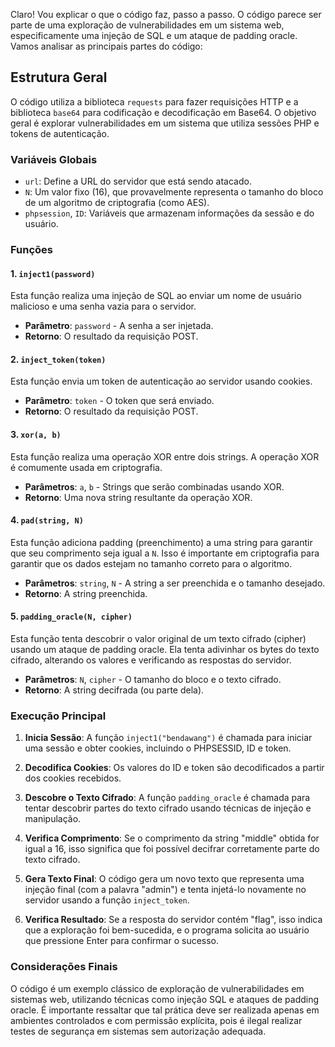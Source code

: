 Claro! Vou explicar o que o código faz, passo a passo. O código parece ser parte de uma exploração de vulnerabilidades em um sistema web, especificamente uma injeção de SQL e um ataque de padding oracle. Vamos analisar as principais partes do código:

## Estrutura Geral

O código utiliza a biblioteca `requests` para fazer requisições HTTP e a biblioteca `base64` para codificação e decodificação em Base64. O objetivo geral é explorar vulnerabilidades em um sistema que utiliza sessões PHP e tokens de autenticação.

### Variáveis Globais

- `url`: Define a URL do servidor que está sendo atacado.
- `N`: Um valor fixo (16), que provavelmente representa o tamanho do bloco de um algoritmo de criptografia (como AES).
- `phpsession`, `ID`: Variáveis que armazenam informações da sessão e do usuário.

### Funções

#### 1. `inject1(password)`

Esta função realiza uma injeção de SQL ao enviar um nome de usuário malicioso e uma senha vazia para o servidor.

- **Parâmetro**: `password` - A senha a ser injetada.
- **Retorno**: O resultado da requisição POST.

#### 2. `inject_token(token)`

Esta função envia um token de autenticação ao servidor usando cookies.

- **Parâmetro**: `token` - O token que será enviado.
- **Retorno**: O resultado da requisição POST.

#### 3. `xor(a, b)`

Esta função realiza uma operação XOR entre dois strings. A operação XOR é comumente usada em criptografia.

- **Parâmetros**: `a`, `b` - Strings que serão combinadas usando XOR.
- **Retorno**: Uma nova string resultante da operação XOR.

#### 4. `pad(string, N)`

Esta função adiciona padding (preenchimento) a uma string para garantir que seu comprimento seja igual a `N`. Isso é importante em criptografia para garantir que os dados estejam no tamanho correto para o algoritmo.

- **Parâmetros**: `string`, `N` - A string a ser preenchida e o tamanho desejado.
- **Retorno**: A string preenchida.

#### 5. `padding_oracle(N, cipher)`

Esta função tenta descobrir o valor original de um texto cifrado (cipher) usando um ataque de padding oracle. Ela tenta adivinhar os bytes do texto cifrado, alterando os valores e verificando as respostas do servidor.

- **Parâmetros**: `N`, `cipher` - O tamanho do bloco e o texto cifrado.
- **Retorno**: A string decifrada (ou parte dela).

### Execução Principal

1. **Inicia Sessão**: A função `inject1("bendawang")` é chamada para iniciar uma sessão e obter cookies, incluindo o PHPSESSID, ID e token.

2. **Decodifica Cookies**: Os valores do ID e token são decodificados a partir dos cookies recebidos.

3. **Descobre o Texto Cifrado**: A função `padding_oracle` é chamada para tentar descobrir partes do texto cifrado usando técnicas de injeção e manipulação.

4. **Verifica Comprimento**: Se o comprimento da string "middle" obtida for igual a 16, isso significa que foi possível decifrar corretamente parte do texto cifrado.

5. **Gera Texto Final**: O código gera um novo texto que representa uma injeção final (com a palavra "admin") e tenta injetá-lo novamente no servidor usando a função `inject_token`.

6. **Verifica Resultado**: Se a resposta do servidor contém "flag", isso indica que a exploração foi bem-sucedida, e o programa solicita ao usuário que pressione Enter para confirmar o sucesso.

### Considerações Finais

O código é um exemplo clássico de exploração de vulnerabilidades em sistemas web, utilizando técnicas como injeção SQL e ataques de padding oracle. É importante ressaltar que tal prática deve ser realizada apenas em ambientes controlados e com permissão explícita, pois é ilegal realizar testes de segurança em sistemas sem autorização adequada.